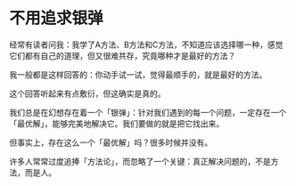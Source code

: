 # 不用追求银弹

经常有读者问我：我学了A方法、B方法和C方法，不知道应该选择哪一种，感觉它们都有自己的道理，但又很难共存，究竟哪种才是最好的方法？

我一般都是这样回答的：你动手试一试，觉得最顺手的，就是最好的方法。

这个回答听起来有点敷衍，但这确实是真的。

我们总是在幻想存在着一个「银弹」：针对我们遇到的每一个问题，一定存在一个「最优解」，能够完美地解决它。我们要做的就是把它找出来。

但事实上，存在这么一个「最优解」吗？很多时候并没有。

许多人常常过度追捧「方法论」，而忽略了一个关键：真正解决问题的，不是方法，而是人。
